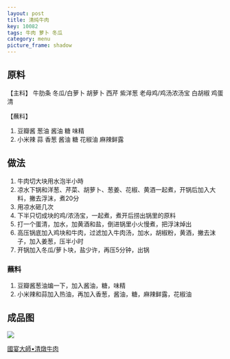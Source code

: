 ```yaml
---
layout: post
title: 清炖牛肉
key: 10082
tags: 牛肉 萝卜 冬瓜
category: menu
picture_frame: shadow
---
```


## 原料

【主料】
牛肋条
冬瓜/白萝卜
胡萝卜
西芹
紫洋葱
老母鸡/鸡汤浓汤宝
白胡椒
鸡蛋清

【蘸料】
1.  豆瓣酱 葱油 酱油 糖 味精
2. 小米辣 蒜 香葱 酱油 糖 花椒油 麻辣鲜露

<!--more-->

## 做法
1. 牛肉切大块用水泡半小時
2. 凉水下锅和洋葱、芹菜、胡萝卜、葱姜、花椒、黄酒一起煮，开锅后加入大料，撇去浮沫，煮20分
3. 用凉水砸几次
4. 下半只切成块的鸡/浓汤宝，一起煮，煮开后捞出锅里的原料
5. 打一个蛋清，加水，加黄酒和盐，倒进锅里小火慢煮，把浮沫焯出
6. 高压锅底加入鸡块和牛肉，过滤加入牛肉汤，加水，胡椒粉，黄酒，撇去沫子，加入姜葱，压半小时
7. 开锅加入冬瓜/萝卜块，盐少许，再压5分钟，出锅

### 蘸料
1. 豆瓣酱葱油煸一下，加入酱油，糖，味精
2.  小米辣和蒜加入热油，再加入香葱，酱油，糖，麻辣鲜露，花椒油

## 成品图

![](https://s3.us-west-1.amazonaws.com/menchi.xyz/%E6%B8%85%E7%82%96%E7%89%9B%E8%82%89.jpg)

[國宴大師•清燉牛肉](https://youtu.be/mcgxfeVME2c)


